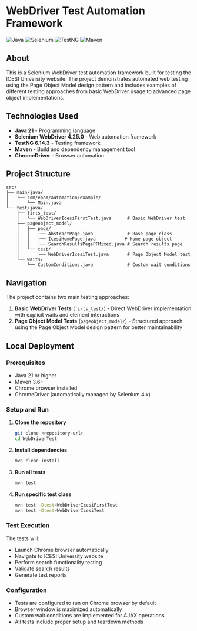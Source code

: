# WebDriver Test Automation Framework

![Java](https://img.shields.io/badge/Java-21-blue)
![Selenium](https://img.shields.io/badge/Selenium-4.25.0-brightgreen)
![TestNG](https://img.shields.io/badge/TestNG-6.14.3-orange)
![Maven](https://img.shields.io/badge/Maven-Build%20Tool-red)

## About

This is a Selenium WebDriver test automation framework built for testing the ICESI University website. The project demonstrates automated web testing using the Page Object Model design pattern and includes examples of different testing approaches from basic WebDriver usage to advanced page object implementations.

## Technologies Used

- **Java 21** - Programming language
- **Selenium WebDriver 4.25.0** - Web automation framework
- **TestNG 6.14.3** - Testing framework
- **Maven** - Build and dependency management tool
- **ChromeDriver** - Browser automation

## Project Structure

```
src/
├── main/java/
│   └── com/epam/automation/example/
│       └── Main.java
└── test/java/
    ├── firts_test/
    │   └── WebDriverIcesiFirstTest.java      # Basic WebDriver test
    ├── pageobject_model/
    │   ├── page/
    │   │   ├── AbstractPage.java             # Base page class
    │   │   ├── IcesiHomePage.java           # Home page object
    │   │   └── SearchResultsPagePFMixed.java # Search results page
    │   └── test/
    │       └── WebDriverIcesiTest.java       # Page Object Model test
    └── waits/
        └── CustomConditions.java             # Custom wait conditions
```

## Navigation

The project contains two main testing approaches:

1. **Basic WebDriver Tests** (`firts_test/`) - Direct WebDriver implementation with explicit waits and element interactions
2. **Page Object Model Tests** (`pageobject_model/`) - Structured approach using the Page Object Model design pattern for better maintainability

## Local Deployment

### Prerequisites

- Java 21 or higher
- Maven 3.6+
- Chrome browser installed
- ChromeDriver (automatically managed by Selenium 4.x)

### Setup and Run

1. **Clone the repository**
   ```bash
   git clone <repository-url>
   cd WebDriverTest
   ```

2. **Install dependencies**
   ```bash
   mvn clean install
   ```

3. **Run all tests**
   ```bash
   mvn test
   ```

4. **Run specific test class**
   ```bash
   mvn test -Dtest=WebDriverIcesiFirstTest
   mvn test -Dtest=WebDriverIcesiTest
   ```

### Test Execution

The tests will:
- Launch Chrome browser automatically
- Navigate to ICESI University website
- Perform search functionality testing
- Validate search results
- Generate test reports

### Configuration

- Tests are configured to run on Chrome browser by default
- Browser window is maximized automatically
- Custom wait conditions are implemented for AJAX operations
- All tests include proper setup and teardown methods